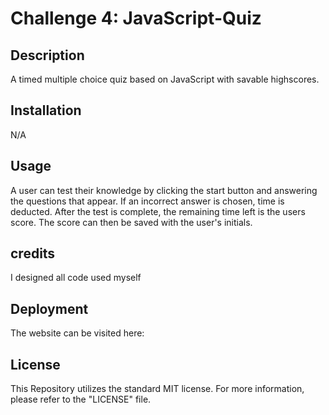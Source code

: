 # Challenge 4: JavaScript-Quiz

## Description

A timed multiple choice quiz based on JavaScript with savable highscores.

## Installation

N/A

## Usage

A user can test their knowledge by clicking the start button and answering the questions that appear. If an incorrect answer is chosen, time is deducted. After the test is complete, the remaining time left is the users score. The score can then be saved with the user's initials.

## credits

I designed all code used myself

## Deployment

The website can be visited here: 

## License

This Repository utilizes the standard MIT license.
For more information, please refer to the "LICENSE" file.
